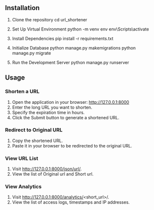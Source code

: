
## Installation

1. Clone the repository
   cd url_shortener

2. Set Up Virtual Environment
   python -m venv env
   env\Scripts\activate

3. Install Dependencies
   pip install -r requirements.txt

4. Initialize Database
   python manage.py makemigrations
   python manage.py migrate

5. Run the Development Server
   python manage.py runserver


## Usage

### Shorten a URL
1. Open the application in your browser: http://127.0.0.1:8000
2. Enter the long URL you want to shorten.
3. Specify the expiration time in hours.
4. Click the Submit button to generate a shortened URL.

### Redirect to Original URL
1. Copy the shortened URL.
2. Paste it in your browser to be redirected to the original URL.

### View URL List
1. Visit http://127.0.0.1:8000/json/url/.
2. View the list of Original url and Short url.

### View Analytics
1. Visit http://127.0.0.1:8000/analytics/<short_url>/.
2. View the list of access logs, timestamps and IP addresses.

